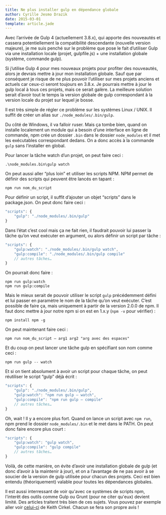 ```yaml
---
title: Ne plus installer gulp en dépendance globale
author: Cyrille Jesmo Drazik
date: 2015-03-01
template: article.jade
---
```


Avec l’arrivée de Gulp 4 (actuellement 3.8.x), qui apporte des nouveautés et cassera potentiellement la compatibilité descendante (nouvelle version majeure), je me suis penché sur le problème que pose le fait d’utiliser Gulp via une installation locale (projet, gulpfile.js) + une installation globale (système, commande gulp).

<span class="more"></span>

Si j’utilise Gulp 4 pour mes nouveaux projets pour profiter des nouveautés, alors je devrais mettre à jour mon installation globale. Sauf que par conséquent je risque de ne plus pouvoir l’utiliser sur mes projets anciens et actuels car ceux-ci seront toujours en 3.8.x. Je pourrais mettre à jour le gulp local à tous ces projets, mais ce serait galère. La meilleure solution serait d’avoir tout le temps la version globale de gulp correspondant à la version locale du projet sur lequel je bosse.

Il est très simple de régler ce problème sur les systèmes Linux / UNIX. Il suffit de créer un alias sur `./node_modules/.bin/gulp`.

Du côté de Windows, il va falloir ruser. Mais ça tombe bien, quand on installe localement un module qui a besoin d’une interface en ligne de commande, npm crée un dossier `.bin` dans le dossier `node_modules` et il met les exécutables correspondant dedans. On a donc accès à la commande `gulp` sans l’installer en global.

Pour lancer la tâche watch d’un projet, on peut faire ceci :

```
.\node_modules.bin\gulp watch
```

On peut aussi aller “plus loin” et utiliser les scripts NPM. NPM permet de définir des scripts qui peuvent être lancés en tapant :

```
npm run nom_du_script
```

Pour définir un script, il suffit d’ajouter un objet “scripts” dans le package.json. On peut donc faire ceci :

```javascript
"scripts": {
    "gulp": "./node_modules/.bin/gulp"
}
```

Dans l’état c’est cool mais ça ne fait rien, il faudrait pouvoir lui passer la tâche qu’on veut exécuter en argument, ou alors définir un script par tâche :

```javascript
"scripts": {
    "gulp:watch": "./node_modules/.bin/gulp watch",
    "gulp:compile": "./node_modules/.bin/gulp compile"
    // autres tâches…
}
```

On pourrait donc faire :

```
npm run gulp:watch
npm run gulp:compile
```

Mais le mieux serait de pouvoir utiliser le script `gulp` précédemment défini et lui passer en paramètre le nom de la tâche qu’on veut exécuter. C’est possible de faire ça, mais uniquement à partir de la version 2.0.0 de npm. Il faut donc mettre à jour notre npm si on est en 1.x.y (`npm -v` pour vérifier) :

```
npm install npm -g
```

On peut maintenant faire ceci :

```
npm run nom_du_script — arg1 arg2 "arg avec des espaces"
```

Et du coup on peut lancer une tâche gulp en spécifiant son nom comme ceci :

```
npm run gulp -- watch
```

Et si on tient absolument à avoir un script pour chaque tâche, on peut réutiliser le script “gulp” déjà écrit :

```javascript
"scripts": {
    "gulp": "./node_modules/.bin/gulp",
    "gulp:watch": "npm run gulp — watch",
    "gulp:compile": "npm run gulp — compile"
    // autres tâches…
}
```

Oh, wait ! Il y a encore plus fort. Quand on lance un script avec `npm run`, npm prend le dossier `node_modules/.bin` et le met dans le PATH. On peut donc faire encore plus court :

```javascript
"scripts": {
    "gulp:watch": "gulp watch",
    "gulp:compile": "gulp compile"
    // autres tâches…
}
```

Voilà, de cette manière, on évite d’avoir une installation globale de gulp (et donc d’avoir à la maintenir à jour), et on a l’avantage de ne pas avoir à se soucier de la version de gulp utilisée pour chacun des projets. Ceci est bien entendu (théoriquement) valable pour toutes les dépendances globales.

Il est aussi interressant de voir qu'avec ce systèmes de scripts npm, l'interêt des outils comme Gulp ou Grunt (pour ne citer qu'eux) devient limité. Des articles traitent très bien de ces sujets. Vous pouvez par exemple aller voir [celui-ci](http://blog.keithcirkel.co.uk/how-to-use-npm-as-a-build-tool/) de Keith Cirkel. Chacun se fera son propre avis !